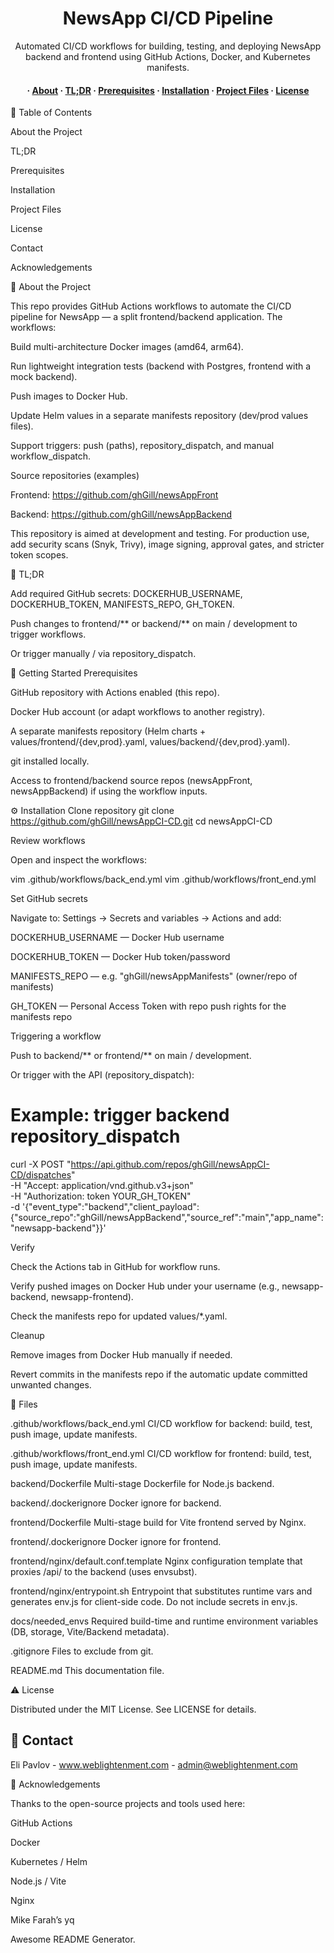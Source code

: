 <div align="center"> <h1>NewsApp CI/CD Pipeline</h1> <p> Automated CI/CD workflows for building, testing, and deploying NewsApp backend and frontend using GitHub Actions, Docker, and Kubernetes manifests. </p> <h4> · <a href="#star2-about-the-project">About</a> · <a href="#rocket-tldr">TL;DR</a> · <a href="#toolbox-getting-started">Prerequisites</a> · <a href="#gear-installation">Installation</a> · <a href="#open_file_folder-files">Project Files</a> · <a href="#warning-license">License</a> </h4> </div>

:notebook_with_decorative_cover: Table of Contents

About the Project

TL;DR

Prerequisites

Installation

Project Files

License

Contact

Acknowledgements

:star2: About the Project

This repo provides GitHub Actions workflows to automate the CI/CD pipeline for NewsApp — a split frontend/backend application. The workflows:

Build multi-architecture Docker images (amd64, arm64).

Run lightweight integration tests (backend with Postgres, frontend with a mock backend).

Push images to Docker Hub.

Update Helm values in a separate manifests repository (dev/prod values files).

Support triggers: push (paths), repository_dispatch, and manual workflow_dispatch.

Source repositories (examples)

Frontend: https://github.com/ghGill/newsAppFront

Backend: https://github.com/ghGill/newsAppBackend

This repository is aimed at development and testing. For production use, add security scans (Snyk, Trivy), image signing, approval gates, and stricter token scopes.

:rocket: TL;DR

Add required GitHub secrets: DOCKERHUB_USERNAME, DOCKERHUB_TOKEN, MANIFESTS_REPO, GH_TOKEN.

Push changes to frontend/** or backend/** on main / development to trigger workflows.

Or trigger manually / via repository_dispatch.

:toolbox: Getting Started
Prerequisites

GitHub repository with Actions enabled (this repo).

Docker Hub account (or adapt workflows to another registry).

A separate manifests repository (Helm charts + values/frontend/{dev,prod}.yaml, values/backend/{dev,prod}.yaml).

git installed locally.

Access to frontend/backend source repos (newsAppFront, newsAppBackend) if using the workflow inputs.

:gear: Installation
Clone repository
git clone https://github.com/ghGill/newsAppCI-CD.git
cd newsAppCI-CD

Review workflows

Open and inspect the workflows:

vim .github/workflows/back_end.yml
vim .github/workflows/front_end.yml

Set GitHub secrets

Navigate to: Settings → Secrets and variables → Actions and add:

DOCKERHUB_USERNAME — Docker Hub username

DOCKERHUB_TOKEN — Docker Hub token/password

MANIFESTS_REPO — e.g. "ghGill/newsAppManifests" (owner/repo of manifests)

GH_TOKEN — Personal Access Token with repo push rights for the manifests repo

Triggering a workflow

Push to backend/** or frontend/** on main / development.

Or trigger with the API (repository_dispatch):

# Example: trigger backend repository_dispatch
curl -X POST "https://api.github.com/repos/ghGill/newsAppCI-CD/dispatches" \
  -H "Accept: application/vnd.github.v3+json" \
  -H "Authorization: token YOUR_GH_TOKEN" \
  -d '{"event_type":"backend","client_payload":{"source_repo":"ghGill/newsAppBackend","source_ref":"main","app_name":"newsapp-backend"}}'

Verify

Check the Actions tab in GitHub for workflow runs.

Verify pushed images on Docker Hub under your username (e.g., newsapp-backend, newsapp-frontend).

Check the manifests repo for updated values/*.yaml.

Cleanup

Remove images from Docker Hub manually if needed.

Revert commits in the manifests repo if the automatic update committed unwanted changes.

:open_file_folder: Files

.github/workflows/back_end.yml
CI/CD workflow for backend: build, test, push image, update manifests.

.github/workflows/front_end.yml
CI/CD workflow for frontend: build, test, push image, update manifests.

backend/Dockerfile
Multi-stage Dockerfile for Node.js backend.

backend/.dockerignore
Docker ignore for backend.

frontend/Dockerfile
Multi-stage build for Vite frontend served by Nginx.

frontend/.dockerignore
Docker ignore for frontend.

frontend/nginx/default.conf.template
Nginx configuration template that proxies /api/ to the backend (uses envsubst).

frontend/nginx/entrypoint.sh
Entrypoint that substitutes runtime vars and generates env.js for client-side code. Do not include secrets in env.js.

docs/needed_envs
Required build-time and runtime environment variables (DB, storage, Vite/Backend metadata).

.gitignore
Files to exclude from git.

README.md
This documentation file.

:warning: License

Distributed under the MIT License. See LICENSE for details.


## :handshake: Contact

Eli Pavlov - www.weblightenment.com - admin@weblightenment.com


:gem: Acknowledgements

Thanks to the open-source projects and tools used here:

GitHub Actions

Docker

Kubernetes / Helm

Node.js / Vite

Nginx

Mike Farah’s yq

Awesome README Generator.
